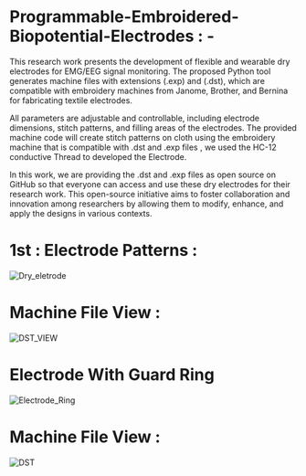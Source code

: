 # Programmable-Embroidered-Biopotential-Electrodes : - 

This research work presents the development of flexible and wearable dry electrodes for EMG/EEG signal monitoring. The proposed Python tool generates machine files with extensions (.exp) and (.dst), which are compatible with embroidery machines from Janome, Brother, and Bernina for fabricating textile electrodes.

All parameters are adjustable and controllable, including electrode dimensions, stitch patterns, and filling areas of the electrodes. The provided machine code will create stitch patterns on cloth using the embroidery machine that is compatible with .dst and .exp files , we used the HC-12 conductive Thread to developed the Electrode.

In this work, we are providing the .dst and .exp files as open source on GitHub so that everyone can access and use these dry electrodes for their research work. This open-source initiative aims to foster collaboration and innovation among researchers by allowing them to modify, enhance, and apply the designs in various contexts.

#
# 1st : Electrode Patterns :   
![Dry_eletrode](https://github.com/user-attachments/assets/305fe2d6-8375-44ca-9e17-8d74916c3160)
#
# Machine File View :
![DST_VIEW](https://github.com/user-attachments/assets/6d90a18d-9995-4d44-8904-ad2f5a6be71a)
# 
# Electrode With Guard Ring 
![Electrode_Ring](https://github.com/user-attachments/assets/1f5a5634-fc3d-4a44-9059-6c3d57479db2)
#
# Machine File View :
![DST](https://github.com/user-attachments/assets/e725d250-ff22-4951-ab97-dcf368535511)
#

